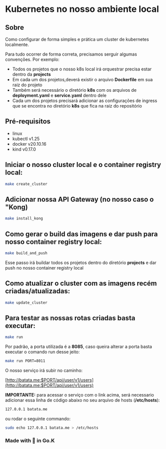 # Kubernetes no nosso ambiente local

## Sobre

Como configurar de forma simples e prática um cluster de kubernetes localmente.

Para tudo ocorrer de forma correta, precisamos serguir algumas convenções. Por exemplo: 

- Todos os projetos que o nosso k8s local irá orquestrar precisa estar dentro da __projects__ 
- Em cada um dos projetos,deverá existir o arquivo __Dockerfile__ em sua raiz do projeto
- Também será necessário o diretório __k8s__ com os arquivos de __deployment.yaml__ e __service.yaml__ dentro dele
- Cada um dos projetos precisará adicionar as configurações de ingress que se encontra no diretório __k8s__ que fica na raiz do repositório


## Pré-requisitos

- linux
- kubectl v1.25
- docker v20.10.16
- kind v0.17.0

## Iniciar o nosso cluster local e o container registry local:
```sh
make create_cluster
```

## Adicionar nossa API Gateway (no nosso caso o "__Kong__)
```sh
make install_kong
```

## Como gerar o build das imagens e dar push para nosso container registry local:
```sh
make build_and_push
```

Esse passo irá buildar todos os projetos dentro do diretório __projects__ e dar push no nosso container registry local

## Como atualizar o cluster com as imagens recém criadas/atualizadas:
```sh
make update_cluster
```

## Para testar as nossas rotas criadas basta  executar:
```sh
make run
```

Por padrão, a porta utilizada é a __8085__, caso queira alterar a porta basta executar o comando run desse jeito:

```sh
make run PORT=8011
```

O nosso serviço irá subir no caminho:

[http://batata.me:$PORT/api/user/v1/users](http://batata.me:$PORT/api/user/v1/users)

__IMPORTANTE:__ para acessar o serviço com o link acima, será necessario adicionar essa linha de código abaixo no seu arquivo de hosts (__/etc/hosts__):

```sh
127.0.0.1 batata.me
```

ou rodar o seguinte commando:

```sh
sudo echo 127.0.0.1 batata.me > /etc/hosts
```

### Made with 💚 in Go.K
